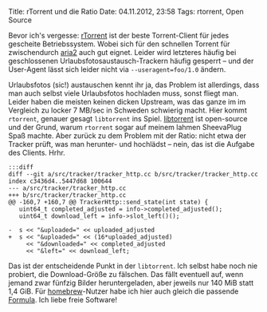 Title: rTorrent und die Ratio
Date: 04.11.2012, 23:58
Tags: rtorrent, Open Source

Bevor ich's vergesse: [rTorrent][1] ist der beste Torrent-Client  für jedes
gescheite Betriebssystem. Wobei sich für den schnellen Torrent für zwischendurch
[aria2][2] auch gut eignet. Leider wird letzteres häufig bei geschlossenen 
Urlaubsfotosaustausch-Trackern häufig gesperrt – und der User-Agent lässt sich
leider nicht via `--useragent=foo/1.0` ändern.

Urlaubsfotos (sic!) austauschen kennt ihr ja, das Problem ist allerdings, dass
man auch selbst viele Urlaubsfotos hochladen muss, sonst fliegt man. Leider
haben die meisten keinen dicken Upstream, was das ganze im im Vergleich zu
locker 7 MB/sec in Schweden schwierig macht. Hier kommt `rtorrent`, genauer
gesagt `libtorrent` ins Spiel. [libtorrent][3] ist open-source und der Grund,
warum `rtorrent` sogar auf meinem lahmen SheevaPlug Spaß machte. Aber zurück zu
dem Problem mit der Ratio: nicht etwa der Tracker prüft, was man herunter- und
hochlädst – nein, das ist die Aufgabe des Clients. Hrhr.

    :::diff
    diff --git a/src/tracker/tracker_http.cc b/src/tracker/tracker_http.cc
    index c3436d4..5447d68 100644
    --- a/src/tracker/tracker_http.cc
    +++ b/src/tracker/tracker_http.cc
    @@ -160,7 +160,7 @@ TrackerHttp::send_state(int state) {
       uint64_t completed_adjusted = info->completed_adjusted();
       uint64_t download_left = info->slot_left()();

    -  s << "&uploaded=" << uploaded_adjusted
    +  s << "&uploaded=" << (16*uploaded_adjusted)
         << "&downloaded=" << completed_adjusted
         << "&left=" << download_left;

Das ist der entscheidende Punkt in der `libtorrent`. Ich selbst habe noch nie 
probiert, die Download-Größe zu fälschen. Das fällt eventuell auf, wenn jemand
zwar fünfzig Bilder heruntergeladen, aber jeweils nur 140 MiB statt 1,4 GiB. Für
[homebrew][4]-Nutzer habe ich hier auch gleich die passende [Formula][5]. Ich
liebe freie Software!

[1]: http://libtorrent.rakshasa.no/
[2]: http://aria2.sourceforge.net/
[3]: http://www.rasterbar.com/products/libtorrent/
[4]: http://mxcl.github.com/homebrew/
[5]: https://gist.github.com/4014160